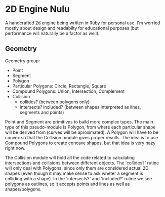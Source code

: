 # 2D Engine Nulu

A handcrafted 2d engine being written in Ruby for personal use. I'm worried mostly about design and readabilty for educational purposes (but performance will naturally be a factor as well).

## Geometry

Geometry group:

* Point
* Segment
* Polygon
* Particular Polygons: Circle, Rectangle, Square
* Compound Polygons: Union, Intersection, Complement
* Collision
  * collides? (between polygons only)
  * intersects? included? (between shapes interpreted as lines, segments and points)

Point and Segment are primitives to build more complex types. The main type of this pseudo-module is Polygon, from where each particular shape will be derived from (curves will be aproximated). A Polygon will have to be convex so that the Collision module gives proper results. The idea is to use Compound Polygons to create concave shapes, but that idea is very hazy right now.

The Collision module will hold all the code related to calculating intersections and collisions between different objects. The 'collides?' rutine will only deal with Polygons, since only them are considered actual 2D shapes (even though it may make sense to ask wheter a segment is colliding with a shape). In the 'intersects?' and 'included?' rutine we see polygons as outlines, so it accepts points and lines as well as shapes/polygons.
